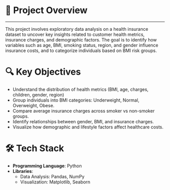 # 📌 **Project Overview**
-------------------------
This project involves exploratory data analysis on a health insurance dataset to uncover key insights related to customer health metrics, insurance charges, and demographic factors. 
The goal is to identify how variables such as age, BMI, smoking status, region, and gender influence insurance costs, and to categorize individuals based on BMI risk groups.


# 🔍 **Key Objectives**
- Understand the distribution of health metrics (BMI, age, charges, children, gender, region)
- Group individuals into BMI categories: Underweight, Normal, Overweight, Obese.
- Compare average insurance charges across smoker vs non-smoker groups.
- Identify relationships between gender, BMI, and insurance charges.
- Visualize how demographic and lifestyle factors affect healthcare costs.


# 🛠️ **Tech Stack**
- **Programming Language**: Python
- **Libraries**:
  - Data Analysis: Pandas, NumPy
  - Visualization: Matplotlib, Seaborn
